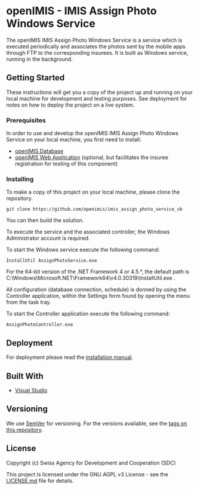 # openIMIS - IMIS Assign Photo Windows Service

The openIMIS IMIS Assign Photo Windows Service is a service which is executed 
periodically and associates the photos sent by the mobile apps through FTP to the 
corresponding insurees.
It is built as Windows service, running in the background. 

## Getting Started

These instructions will get you a copy of the project up and running on your local 
machine for development and testing purposes. See deployment for notes on how to 
deploy the project on a live system.

### Prerequisites

In order to use and develop the openIMIS IMIS Assign Photo Windows Service on your local 
machine, you first need to install:

* [openIMIS Database](https://github.com/openimis/database_ms_sqlserver)
* [openIMIS Web Application](https://github.com/openimis/web_app_vb) (optional, 
but facilitates the insuree registration for testing of this component)

### Installing

To make a copy of this project on your local machine, please clone the repository.

```
git clone https://github.com/openimis/imis_assign_photo_service_vb
```

You can then build the solution.

To execute the service and the associated controller, the Windows Administrator 
account is required. 

To start the Windows service execute the following command:

```
InstallUtil AssignPhotoService.exe
```

For the 64-bit version of the .NET Framework 4 or 4.5.*, the default path is
C:\Windows\Microsoft.NET\Framework64\v4.0.30319\InstallUtil.exe .

All configuration (database connection, schedule) is donned by using the Controller
application, within the Settings form found by opening the menu from the task tray. 

To start the Controller application execute the following command:

```
AssignPhotoController.exe
```

## Deployment

For deployment please read the 
[installation manual](https://openimis.readthedocs.io/en/latest/web_application_installation.html#install-windows-services).

## Built With

* [Visual Studio](https://visualstudio.microsoft.com/) 

## Versioning

We use [SemVer](http://semver.org/) for versioning. For the versions available, see the [tags on this repository](https://github.com/openimis/imis_assign_photo_service_vb/tags). 

<!--## User Manual 

The user manual can be read on [openimis.readthedocs.io](http://openimis.readthedocs.io/en/latest/user_manual.html).
-->

## License

Copyright (c) Swiss Agency for Development and Cooperation (SDC)

This project is licensed under the GNU AGPL v3 License - see the [LICENSE.md](LICENSE.md) file for details.
